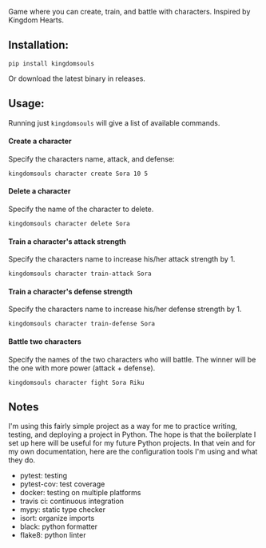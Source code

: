 Game where you can create, train, and battle with characters.
Inspired by Kingdom Hearts.

Installation:
---

`pip install kingdomsouls`

Or download the latest binary in releases.

Usage:
---

Running just `kingdomsouls` will give a list of available commands.

#### Create a character

Specify the characters name, attack, and defense:
```
kingdomsouls character create Sora 10 5
```

#### Delete a character

Specify the name of the character to delete.
```
kingdomsouls character delete Sora
```

#### Train a character's attack strength 

Specify the characters name to increase his/her attack strength by 1.
```
kingdomsouls character train-attack Sora
```

#### Train a character's defense strength 

Specify the characters name to increase his/her defense strength by 1.
```
kingdomsouls character train-defense Sora
```

#### Battle two characters

Specify the names of the two characters who will battle. The winner will be the one with more power (attack + defense).
```
kingdomsouls character fight Sora Riku
```

Notes
---
I'm using this fairly simple project as a way for me to practice writing, testing, and deploying a project in Python.
The hope is that the boilerplate I set up here will be useful for my future Python projects.
In that vein and for my own documentation, here are the configuration tools I'm using and what they do.

* pytest: testing 
* pytest-cov: test coverage
* docker: testing on multiple platforms
* travis ci: continuous integration
* mypy: static type checker
* isort: organize imports
* black: python formatter
* flake8: python linter
